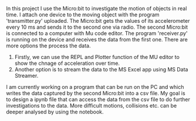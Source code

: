 In this project I use the Micro:bit to investigate the motion of objects in real time. 
I attach one device to the moving object with the program 'transmitter.py' uploaded. The Micro:bit gets the values of its accelerometer every 10 ms and sends it to the second one via radio.
The second Micro:bit is connected to a computer with Mu code editor. The program 'receiver.py' is running on the device and receives the data from the first one.
There are more options the process the data.
1. Firstly, we can use the REPL and Plotter function of the MU editor to show the chnage of acceleration over time.
2. Another option is to stream the data to the MS Excel app using MS Data Streamer.

I am currently working on a program that can be run on the PC and which writes the data captured by the second Micro:bit into a csv file. My goal is to design a ipynb file that can access the data from the csv file to do further investigations to the data. More difficult motions, collisions etc. can be deeper analysed by using the notebook. 
